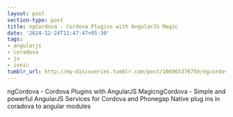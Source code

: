 ```yaml
---
layout: post
section-type: post
title: ngCordova - Cordova Plugins with AngularJS Magic
date: '2014-12-24T11:47:47+05:30'
tags:
- angularjs
- coradova
- js
- ionic
tumblr_url: http://my-discoveries.tumblr.com/post/106065376750/ngcordova-cordova-plugins-with-angularjs-magic
---
```

ngCordova - Cordova Plugins with AngularJS MagicngCordova - Simple and powerful AngularJS Services for Cordova and Phonegap
Native plug ins in coradova to angular modules 
